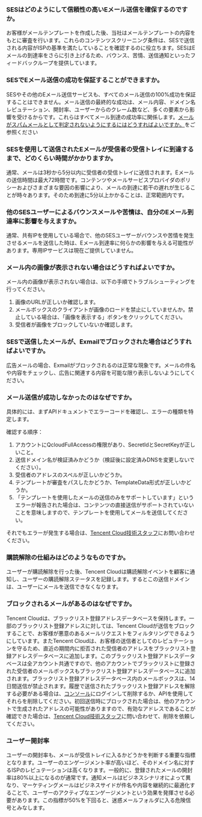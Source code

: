 [](id:que1) 
### SESはどのようにして信頼性の高いEメール送信を確保するのですか。
お客様がメールテンプレートを作成した後、当社はメールテンプレートの内容をもとに審査を行います。これらのコンテンツスクリーニング条件は、SESで送信される内容がISPの基準を満たしていることを確認するのに役立ちます。SESはEメールの到達率をさらに引き上げるため、バウンス、苦情、送信通知といったフィードバックループを提供しています。

[](id:que2) 
### SESでEメール送信の成功を保証することができますか。
SESやその他のEメール送信サービスも、すべてのメール送信の100%成功を保証することはできません。メール送信の最終的な成功は、メール内容、ドメイン名レピュテーション、開封率、ユーザーからのクレーム数など、多くの要素から影響を受けるからです。これらはすべてメール到達の成功率に関係します。[メールがスパムメールとして判定されないようにするにはどうすればよいですか。](https://intl.cloud.tencent.com/document/product/1084/42369)をご参照ください


[](id:que3) 
### SESを使用して送信されたEメールが受信者の受信トレイに到達するまで、どのくらい時間がかかりますか。
通常、メールは3秒から5分以内に受信者の受信トレイに送信されます。Eメールの送信時間は最大72時間です。コンテンツやメールサービスプロバイダのポリシーおよびさまざまな要因の影響により、メールの到達に若干の遅れが生じることが時々あります。そのため到達に5分以上かかることは、正常範囲内です。

[](id:que4) 
### 他のSESユーザーによるバウンスメールや苦情は、自分のEメール到達率に影響を与えますか。
通常、共有IPを使用している場合で、他のSESユーザーがバウンスや苦情を発生させるメールを送信した時は、Eメール到達率に何らかの影響を与える可能性があります。専用IPサービスは現在ご提供していません。

[](id:que5) 
### メール内の画像が表示されない場合はどうすればよいですか。
メール内の画像が表示されない場合は、以下の手順でトラブルシューティングを行ってください。

1. 画像のURLが正しいか確認します。
2. メールボックスのクライアントが画像のロードを禁止にしていませんか。禁止している場合は、「画像を表示する」ボタンをクリックしてください。
3. 受信者が画像をブロックしていないか確認します。

[](id:que6) 
### SESで送信したメールが、Exmailでブロックされた場合はどうすればよいですか。
広告メールの場合、Exmailがブロックされるのは正常な現象です。メールの件名や内容をチェックし、広告に関連する内容を可能な限り表示しないようにしてください。

[](id:que7) 
### メール送信が成功しなかったのはなぜですか。
具体的には、まずAPIドキュメントでエラーコードを確認し、エラーの種類を特定します。

確認する順序：
1. アカウントにQcloudFullAccessの権限があり、SecretIdとSecretKeyが正しいこと。
2. 送信ドメイン名が検証済みかどうか（検証後に設定済みDNSを変更しないでください）。
3. 受信者のアドレスのスペルが正しいかどうか。
4. テンプレートが審査をパスしたかどうか、TemplateData形式が正しいかどうか。
5. 「テンプレートを使用したメールの送信のみをサポートしています」というエラーが報告された場合は、コンテンツの直接送信がサポートされていないことを意味しますので、テンプレートを使用してメールを送信してください。

それでもエラーが発生する場合は、[Tencent Cloud技術スタッフ](https://console.cloud.tencent.com/workorder/category)にお問い合わせください。

[](id:que8) 
### 購読解除の仕組みはどのようなものですか。
ユーザーが購読解除を行った後、Tencent Cloudは購読解除イベントを顧客に通知し、ユーザーの購読解除ステータスを記録します。するとこの送信ドメインは、ユーザーにメールを送信できなくなります。

[](id:que9) 
### ブロックされるメールがあるのはなぜですか。
Tencent Cloudは、ブラックリスト登録アドレスデータベースを保持します。一部のブラックリスト登録アドレスに対しては、Tencent Cloudが送信をブロックすることで、お客様が悪意のあるメールリクエストをフィルタリングできるようにしています。またTencent Cloudは、お客様の送信者としてのレピュテーションを守るため、直近の期間内に拒否された受信者のアドレスをブラックリスト登録アドレスデータベースに追加します。このブラックリスト登録アドレスデータベースは全アカウント共通ですので、他のアカウントでブラックリストに登録された受信者のメールボックスもブラックリスト登録アドレスデータベースに追加されます。ブラックリスト登録アドレスデータベース内のメールボックスは、14日間送信が禁止されます。履歴で送信されたブラックリスト登録アドレスを解除する必要がある場合は、[コンソール](https://console.cloud.tencent.com/ses/stats)にログインして削除するか、APIを使用してそれらを削除してください。初回送信時にブロックされた場合は、他のアカウントで生成されたアドレスの可能性がありますので、有効なアドレスであることが確認できた場合は、[Tencent Cloud技術スタッフ](https://console.cloud.tencent.com/workorder/category)に問い合わせて、削除を依頼してください。

[](id:use)
### ユーザー開封率
ユーザーの開封率も、メールが受信トレイに入るかどうかを判断する重要な指標となります。ユーザーのエンゲージメント率が高いほど、そのドメイン名に対するISPのレピュテーションは高くなります。一般的に、登録されたメールの開封率は80%以上になるのが通常です。通知メールはビジネスシナリオによって異なり、マーケティングメールはビジネスサイドが件名や内容を継続的に最適化することで、ユーザーのアクティブなエンゲージメントという効果を発揮させる必要があります。この指標が50%を下回ると、迷惑メールフォルダに入る危険信号とみなします。


